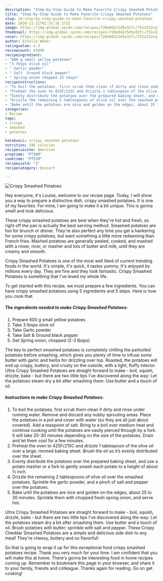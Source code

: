```yaml
---
description: "Step-by-Step Guide to Make Favorite Crispy Smashed Potatoes"
title: "Step-by-Step Guide to Make Favorite Crispy Smashed Potatoes"
slug: 26-step-by-step-guide-to-make-favorite-crispy-smashed-potatoes
date: 2020-11-21T01:35:26.272Z
image: https://img-global.cpcdn.com/recipes/720e042c5d5e32fc/751x532cq70/crispy-smashed-potatoes-recipe-main-photo.jpg
thumbnail: https://img-global.cpcdn.com/recipes/720e042c5d5e32fc/751x532cq70/crispy-smashed-potatoes-recipe-main-photo.jpg
cover: https://img-global.cpcdn.com/recipes/720e042c5d5e32fc/751x532cq70/crispy-smashed-potatoes-recipe-main-photo.jpg
author: Estelle Weber
ratingvalue: 4.3
reviewcount: 43490
recipeingredient:
- "600 g small yellow potatoes"
- "3 tbsps olive oil"
- " Garlic powder"
- " Salt  Ground black pepper"
- " Spring onion chopped 23 tbsps"
recipeinstructions:
- "To boil the potatoes, first scrub them clean if dirty and rinse under running water. Remove and discard any nubby sprouting areas. Place the potatoes in a pot and cover with water (so they are all just about covered). Add a teaspoon of salt. Bring to a boil over medium heat and continue cooking until the potatoes are easily pierced through by a fork. It will take 20-30 minutes depending on the size of the potatoes. Drain and let them cool for a few minutes."
- "Preheat the oven to 425F/215C and drizzle 1 tablespoon of the olive oil over a large, rimmed baking sheet. Brush the oil so it’s evenly distributed over the sheet."
- "Evenly distribute the potatoes over the prepared baking sheet, and use a potato masher or a fork to gently smash each potato to a height of about ½ inch."
- "Drizzle the remaining 2 tablespoons of olive oil over the smashed potatoes. Sprinkle the garlic powder, and a pinch of salt and pepper over the potatoes."
- "Bake until the potatoes are nice and golden on the edges, about 25 to 30 minutes. Sprinkle them with chopped fresh spring onion, and serve hot."
categories:
- Recipe
tags:
- crispy
- smashed
- potatoes

katakunci: crispy smashed potatoes 
nutrition: 196 calories
recipecuisine: American
preptime: "PT36M"
cooktime: "PT51M"
recipeyield: "2"
recipecategory: Dessert

---
```



![Crispy Smashed Potatoes](https://img-global.cpcdn.com/recipes/720e042c5d5e32fc/751x532cq70/crispy-smashed-potatoes-recipe-main-photo.jpg)

Hey everyone, it's Louise, welcome to our recipe page. Today, I will show you a way to prepare a distinctive dish, crispy smashed potatoes. It is one of my favorites. For mine, I am going to make it a bit unique. This is gonna smell and look delicious.

These crispy smashed potatoes are best when they&#39;re hot and fresh, so right off the pan is actually the best serving method. Smashed potatoes are fun for brunch or dinner. They&#39;re also perfect any time you get a hankering for some crispy potatoes, but want something a little more redeeming than French fries. Mashed potatoes are generally peeled, cooked, and mashed with a mixer, ricer, or masher and lots of butter and milk, until they are creamy and smooth.

Crispy Smashed Potatoes is one of the most well liked of current trending foods in the world. It's simple, it's quick, it tastes yummy. It's enjoyed by millions every day. They are fine and they look fantastic. Crispy Smashed Potatoes is something that I've loved my whole life.


To get started with this recipe, we must prepare a few ingredients. You can have crispy smashed potatoes using 5 ingredients and 5 steps. Here is how you cook that.

<!--inarticleads1-->

##### The ingredients needed to make Crispy Smashed Potatoes:

1. Prepare 600 g small yellow potatoes
1. Take 3 tbsps olive oil
1. Take  Garlic powder
1. Take  Salt &amp; Ground black pepper
1. Get  Spring onion, chopped (2-3 tbsps)


The key to perfect smashed potatoes is completely chilling the parboiled potatoes before smashing, which gives you plenty of time to infuse some butter with garlic and herbs for drizzling over top. Roasted, the potatoes will end up crispy, buttery, and crusty on the outside, with a light, fluffy interior. Ultra Crispy Smashed Potatoes are straight forward to make - boil, squish, drizzle, bake - but there are two little tips I&#39;ve discovered along the way: Let the potatoes steam dry a bit after smashing them. Use butter and a touch of oil. 

<!--inarticleads2-->

##### Instructions to make Crispy Smashed Potatoes:

1. To boil the potatoes, first scrub them clean if dirty and rinse under running water. Remove and discard any nubby sprouting areas. Place the potatoes in a pot and cover with water (so they are all just about covered). Add a teaspoon of salt. Bring to a boil over medium heat and continue cooking until the potatoes are easily pierced through by a fork. It will take 20-30 minutes depending on the size of the potatoes. Drain and let them cool for a few minutes.
1. Preheat the oven to 425F/215C and drizzle 1 tablespoon of the olive oil over a large, rimmed baking sheet. Brush the oil so it’s evenly distributed over the sheet.
1. Evenly distribute the potatoes over the prepared baking sheet, and use a potato masher or a fork to gently smash each potato to a height of about ½ inch.
1. Drizzle the remaining 2 tablespoons of olive oil over the smashed potatoes. Sprinkle the garlic powder, and a pinch of salt and pepper over the potatoes.
1. Bake until the potatoes are nice and golden on the edges, about 25 to 30 minutes. Sprinkle them with chopped fresh spring onion, and serve hot.


Ultra Crispy Smashed Potatoes are straight forward to make - boil, squish, drizzle, bake - but there are two little tips I&#39;ve discovered along the way: Let the potatoes steam dry a bit after smashing them. Use butter and a touch of oil. Brush potatoes with butter; sprinkle with salt and pepper. These Crispy Cheddar Smashed Potatoes are a simple and delicious side dish to any meal! They&#39;re cheesy, buttery and so flavorful! 

So that is going to wrap it up for this exceptional food crispy smashed potatoes recipe. Thank you very much for your time. I am confident that you will make this at home. There's gonna be interesting food in home recipes coming up. Remember to bookmark this page in your browser, and share it to your family, friends and colleague. Thanks again for reading. Go on get cooking!
